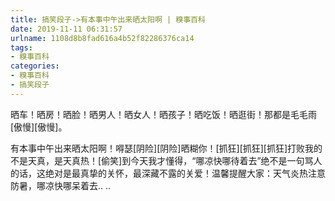 ```yaml
---
title: 搞笑段子->有本事中午出来晒太阳啊 | 糗事百科
date: 2019-11-11 06:31:57
urlname: 1108d8b8fad616a4b52f82286376ca14
tags: 
- 糗事百科
categories:
- 糗事百科
- 搞笑段子
---
```

晒车！晒房！晒脸！晒男人！晒女人！晒孩子！晒吃饭！晒逛街！那都是毛毛雨[傲慢][傲慢]。

有本事中午出来晒太阳啊！嘚瑟[阴险][阴险]晒糊你！[抓狂][抓狂][抓狂]打败我的不是天真，是天真热！[偷笑]到今天我才懂得，“哪凉快哪待着去”绝不是一句骂人的话，这绝对是最真挚的关怀，最深藏不露的关爱！温馨提醒大家：天气炎热注意防暑，哪凉快哪呆着去.. ..


